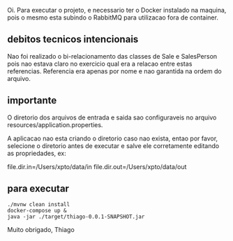 Oi. Para executar o projeto, e necessario ter o Docker instalado na maquina,
pois o mesmo esta subindo o RabbitMQ para utilizacao fora de container.

## debitos tecnicos intencionais

Nao foi realizado o bi-relacionamento das classes de Sale e SalesPerson pois nao estava 
claro no exercicio qual era a relacao entre estas referencias. Referencia era apenas por nome
e nao garantida na ordem do arquivo.

## importante

O diretorio dos arquivos de entrada e saida sao configuraveis
no arquivo resources/application.properties.

A aplicacao nao esta criando o diretorio caso nao exista,
entao por favor, selecione o diretorio antes de executar e
salve ele corretamente editando as propriedades, ex:

file.dir.in=/Users/xpto/data/in
file.dir.out=/Users/xpto/data/out

## para executar
```
./mvnw clean install
docker-compose up &
java -jar ./target/thiago-0.0.1-SNAPSHOT.jar
```


Muito obrigado, 
Thiago
